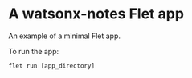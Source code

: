 # A watsonx-notes Flet app

An example of a minimal Flet app.

To run the app:

```
flet run [app_directory]
```